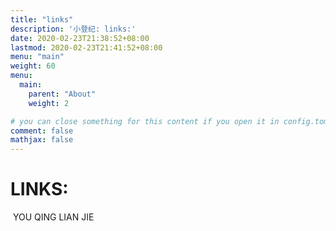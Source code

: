 ```yaml
---
title: "links"
description: '小登纪: links:'
date: 2020-02-23T21:38:52+08:00
lastmod: 2020-02-23T21:41:52+08:00
menu: "main"
weight: 60
menu:
  main:
    parent: "About"
    weight: 2

# you can close something for this content if you open it in config.toml.
comment: false
mathjax: false
---
```


# 	LINKS:

​	YOU QING LIAN JIE

